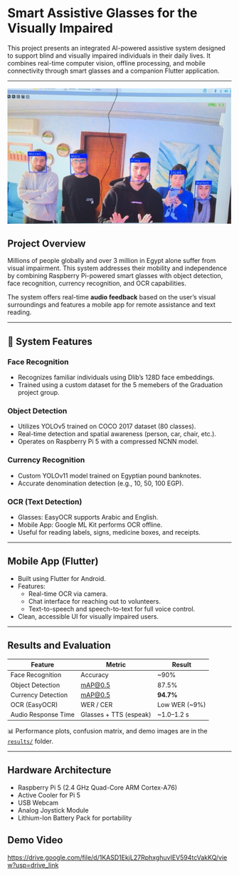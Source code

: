 # Smart Assistive Glasses for the Visually Impaired

This project presents an integrated AI-powered assistive system designed to support blind and visually impaired individuals in their daily lives. It combines real-time computer vision, offline processing, and mobile connectivity through smart glasses and a companion Flutter application.

---
![App](https://github.com/himaaaaas/Smart-Assistive-Glasses-For-Visually-Impaired/blob/main/assets./face_recognition%20.png?raw=true)

## Project Overview

Millions of people globally and over 3 million in Egypt alone suffer from visual impairment. This system addresses their mobility and independence by combining Raspberry Pi-powered smart glasses with object detection, face recognition, currency recognition, and OCR capabilities.

The system offers real-time **audio feedback** based on the user’s visual surroundings and features a mobile app for remote assistance and text reading. 

---

## 🧠 System Features

### Face Recognition
- Recognizes familiar individuals using Dlib’s 128D face embeddings.
- Trained using a custom dataset for the 5 memebers of the Graduation project group.

### Object Detection
- Utilizes YOLOv5 trained on COCO 2017 dataset (80 classes).
- Real-time detection and spatial awareness (person, car, chair, etc.).
- Operates on Raspberry Pi 5 with a compressed NCNN model.

###  Currency Recognition
- Custom YOLOv11 model trained on Egyptian pound banknotes.
- Accurate denomination detection (e.g., 10, 50, 100 EGP).


### OCR (Text Detection)
- Glasses: EasyOCR supports Arabic and English.
- Mobile App: Google ML Kit performs OCR offline.
- Useful for reading labels, signs, medicine boxes, and receipts.

---

## Mobile App (Flutter)

- Built using Flutter for Android.
- Features:
  - Real-time OCR via camera.
  - Chat interface for reaching out to volunteers.
  - Text-to-speech and speech-to-text for full voice control.
- Clean, accessible UI for visually impaired users.

---

##  Results and Evaluation

| Feature              | Metric                       | Result       |
|----------------------|------------------------------|--------------|
| Face Recognition     | Accuracy                     | ~90%         |
| Object Detection     | mAP@0.5                      | 87.5%        |
| Currency Detection   | mAP@0.5                      | **94.7%**    |
| OCR (EasyOCR)        | WER / CER                    | Low WER (~9%)|
| Audio Response Time  | Glasses + TTS (espeak)       | ~1.0–1.2 s   |

📊 Performance plots, confusion matrix, and demo images are in the [`results/`](./results) folder.

---

## Hardware Architecture

- Raspberry Pi 5 (2.4 GHz Quad-Core ARM Cortex-A76)
- Active Cooler for Pi 5
- USB Webcam
- Analog Joystick Module
- Lithium-Ion Battery Pack for portability

## Demo Video
https://drive.google.com/file/d/1KASD1EkjL27RphxghuvIEV594tcVakKQ/view?usp=drive_link



